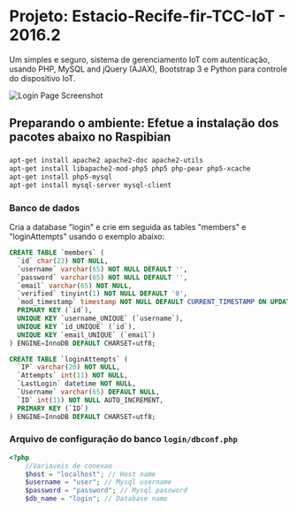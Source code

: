 Projeto: Estacio-Recife-fir-TCC-IoT - 2016.2
=========

Um simples e seguro, sistema de gerenciamento IoT com autenticação, usando PHP, MySQL and jQuery (AJAX), Bootstrap 3 e Python para controle do dispositivo IoT.

<img src="https://raw.githubusercontent.com/richardsonlima/estacio-recife-fir-tcc-IoT/master/screenshotsimages/screenshot.png" alt="Login Page Screenshot" />

## Preparando o ambiente: Efetue a instalação dos pacotes abaixo no Raspibian
### 

```bash
apt-get install apache2 apache2-doc apache2-utils
apt-get install libapache2-mod-php5 php5 php-pear php5-xcache
apt-get install php5-mysql
apt-get install mysql-server mysql-client
```

### Banco de dados

Cria a database "login" e crie em seguida as tables "members" e "loginAttempts" usando o exemplo abaixo:

```sql
CREATE TABLE `members` (
  `id` char(23) NOT NULL,
  `username` varchar(65) NOT NULL DEFAULT '',
  `password` varchar(65) NOT NULL DEFAULT '',
  `email` varchar(65) NOT NULL,
  `verified` tinyint(1) NOT NULL DEFAULT '0',
  `mod_timestamp` timestamp NOT NULL DEFAULT CURRENT_TIMESTAMP ON UPDATE CURRENT_TIMESTAMP,
  PRIMARY KEY (`id`),
  UNIQUE KEY `username_UNIQUE` (`username`),
  UNIQUE KEY `id_UNIQUE` (`id`),
  UNIQUE KEY `email_UNIQUE` (`email`)
) ENGINE=InnoDB DEFAULT CHARSET=utf8;

CREATE TABLE `loginAttempts` (
  `IP` varchar(20) NOT NULL,
  `Attempts` int(11) NOT NULL,
  `LastLogin` datetime NOT NULL,
  `Username` varchar(65) DEFAULT NULL,
  `ID` int(11) NOT NULL AUTO_INCREMENT,
  PRIMARY KEY (`ID`)
) ENGINE=InnoDB DEFAULT CHARSET=utf8;
```


### Arquivo de configuração do banco `login/dbconf.php`  

```php
<?php
    //Variaveis de conexao
    $host = "localhost"; // Host name
    $username = "user"; // Mysql username
    $password = "password"; // Mysql password
    $db_name = "login"; // Database name

```

